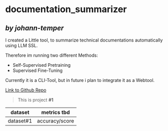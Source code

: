 # documentation_summarizer

## *by johann-temper*

I created a Little tool, to summarize technical documentations automatically using LLM SSL.

Therefore im running two different Methods:

- Self-Supervised Pretraining
- Supervised Fine-Tuning

Currently it is a CLI-Tool, but in future i plan to integrate it as a Webtool.

[Link to Github Repo](https://github.com/johann-temper/documentation_summarizer)


> This is project **#1**

| dataset   | metrics tbd    |
| --------- | -------------- |
| dataset#1 | accuracy/score |
